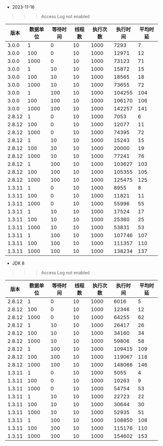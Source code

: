 * 2023-11-16

>>> Access Log not enabled

| 版本     | 数据单位 | 等待时间 | 线程数 | 执行次数 | 执行时间   | 平均时延 |
|--------|------|------|-----|------|--------|------|
| 3.0.0  | 1    | 0    | 10  | 1000 | 7293   | 7    |
| 3.0.0  | 100  | 0    | 10  | 1000 | 12971  | 12   |
| 3.0.0  | 1000 | 0    | 10  | 1000 | 73123  | 71   |
| 3.0.0  | 1    | 10   | 10  | 1000 | 15872  | 15   |
| 3.0.0  | 100  | 10   | 10  | 1000 | 18565  | 18   |
| 3.0.0  | 1000 | 10   | 10  | 1000 | 73655  | 72   |
| 3.0.0  | 1    | 100  | 10  | 1000 | 104255 | 104  |
| 3.0.0  | 100  | 100  | 10  | 1000 | 106170 | 106  |
| 3.0.0  | 1000 | 100  | 10  | 1000 | 142257 | 141  |
| 2.8.12 | 1    | 0    | 10  | 1000 | 7053   | 6    |
| 2.8.12 | 100  | 0    | 10  | 1000 | 12077  | 11   |
| 2.8.12 | 1000 | 0    | 10  | 1000 | 74395  | 72   |
| 2.8.12 | 1    | 10   | 10  | 1000 | 15243  | 15   |
| 2.8.12 | 100  | 10   | 10  | 1000 | 20000  | 19   |
| 2.8.12 | 1000 | 10   | 10  | 1000 | 77241  | 76   |
| 2.8.12 | 1    | 100  | 10  | 1000 | 103627 | 103  |
| 2.8.12 | 100  | 100  | 10  | 1000 | 105355 | 105  |
| 2.8.12 | 1000 | 100  | 10  | 1000 | 125475 | 125  |
| 1.3.11 | 1    | 0    | 10  | 1000 | 8955   | 8    |
| 1.3.11 | 100  | 0    | 10  | 1000 | 11821  | 11   |
| 1.3.11 | 1000 | 0    | 10  | 1000 | 55996  | 55   |
| 1.3.11 | 1    | 10   | 10  | 1000 | 17524  | 17   |
| 1.3.11 | 100  | 10   | 10  | 1000 | 25360  | 25   |
| 1.3.11 | 1000 | 10   | 10  | 1000 | 53831  | 53   |
| 1.3.11 | 1    | 100  | 10  | 1000 | 107746 | 107  |
| 1.3.11 | 100  | 100  | 10  | 1000 | 111357 | 110  |
| 1.3.11 | 1000 | 100  | 10  | 1000 | 138234 | 137  |

* JDK 8

>>> Access Log not enabled

| 版本     | 数据单位 | 等待时间 | 线程数 | 执行次数 | 执行时间   | 平均时延 |
|--------|------|------|-----|------|--------|------|
| 2.8.12 | 1    | 0    | 10  | 1000 | 6016   | 5    |
| 2.8.12 | 100  | 0    | 10  | 1000 | 12346  | 12   |
| 2.8.12 | 1000 | 0    | 10  | 1000 | 64255  | 62   |
| 2.8.12 | 1    | 10   | 10  | 1000 | 26417  | 26   |
| 2.8.12 | 100  | 10   | 10  | 1000 | 34160  | 34   |
| 2.8.12 | 1000 | 10   | 10  | 1000 | 59806  | 58   |
| 2.8.12 | 1    | 100  | 10  | 1000 | 109415 | 109  |
| 2.8.12 | 100  | 100  | 10  | 1000 | 119067 | 118  |
| 2.8.12 | 1000 | 100  | 10  | 1000 | 148066 | 146  |
| 1.3.11 | 1    | 0    | 10  | 1000 | 5055   | 4    |
| 1.3.11 | 100  | 0    | 10  | 1000 | 10263  | 9    |
| 1.3.11 | 1000 | 0    | 10  | 1000 | 54754  | 53   |
| 1.3.11 | 1    | 10   | 10  | 1000 | 22723  | 22   |
| 1.3.11 | 100  | 10   | 10  | 1000 | 30644  | 30   |
| 1.3.11 | 1000 | 10   | 10  | 1000 | 52935  | 51   |
| 1.3.11 | 1    | 100  | 10  | 1000 | 108850 | 108  |
| 1.3.11 | 100  | 100  | 10  | 1000 | 115176 | 110  |
| 1.3.11 | 1000 | 100  | 10  | 1000 | 154602 | 153  |
